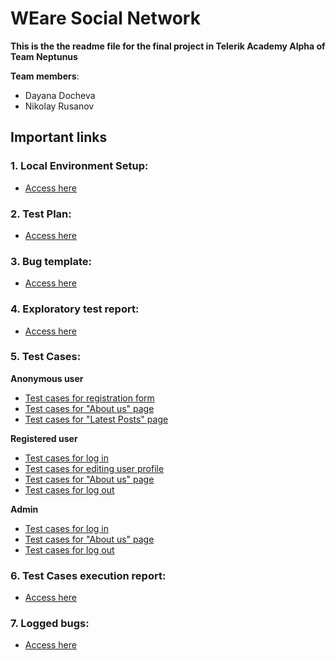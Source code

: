 # **WEare Social Network**

**This is the the readme file for the final project in Telerik Academy Alpha of Team Neptunus**

**Team members**:
- Dayana Docheva
- Nikolay Rusanov

## Important links

### 1. Local Environment Setup:
 - [Access here](https://gitlab.com/TelerikAcademy/alpha-28-qa/-/tree/master/05.%20Final%20Project/WEare%20Docker%20yml%20version)

### 2. Test Plan: 
 - [Access here](https://gitlab.com/DayanaDocheva/neptunus-final-project/-/blob/master/Documents%20and%20templates/Test_Plan.md)

### 3. Bug template: 
 - [Access here](https://gitlab.com/DayanaDocheva/neptunus-final-project/-/blob/master/Documents%20and%20templates/Bug%20template.md)

### 4. Exploratory test report:
 - [Access here](https://gitlab.com/DayanaDocheva/neptunus-final-project/-/blob/master/Test%20Reports/Exploratory%20Test%20Report.md)

### 5. Test Cases:

**Аnonymous user**
- [Test cases for registration form](https://gitlab.com/DayanaDocheva/neptunus-final-project/-/blob/master/Test%20Cases/Anonymous%20user/Test%20cases%20for%20registration%20form.md)
- [Test cases for "About us" page](https://gitlab.com/DayanaDocheva/neptunus-final-project/-/blob/master/Test%20Cases/Anonymous%20user/Test%20cases%20for%20About%20us%20page.md)
- [Test cases for "Latest Posts" page](https://gitlab.com/DayanaDocheva/neptunus-final-project/-/blob/master/Test%20Cases/Anonymous%20user/Test%20cases%20for%20Latest%20post%20page.md)

**Registered user**    
- [Test cases for log in](https://gitlab.com/DayanaDocheva/neptunus-final-project/-/blob/master/Test%20Cases/Registered%20user/Test%20cases%20for%20log%20in.md)
- [Test cases for editing user profile](https://gitlab.com/DayanaDocheva/neptunus-final-project/-/blob/master/Test%20Cases/Registered%20user/Test%20cases%20for%20Editing%20user%20profile.md)
- [Test cases for "About us" page](https://gitlab.com/DayanaDocheva/neptunus-final-project/-/blob/master/Test%20Cases/Registered%20user/Test%20cases%20for%20About%20us%20page.md)
- [Test cases for log out](https://gitlab.com/DayanaDocheva/neptunus-final-project/-/blob/master/Test%20Cases/Registered%20user/Test%20cases%20for%20log%20out.md)

**Admin**
- [Test cases for log in](https://gitlab.com/DayanaDocheva/neptunus-final-project/-/blob/master/Test%20Cases/Admin/Test%20cases%20for%20log%20in.md)
- [Test cases for "About us" page](https://gitlab.com/DayanaDocheva/neptunus-final-project/-/blob/master/Test%20Cases/Admin/Test%20cases%20for%20About%20us%20page.md)
- [Test cases for log out](https://gitlab.com/DayanaDocheva/neptunus-final-project/-/blob/master/Test%20Cases/Admin/Test%20cases%20for%20log%20out.md)

### 6. Test Cases execution report:
 - [Access here](https://telerikacademy-my.sharepoint.com/:f:/p/nikolay_rusanov_a28_learn/EkNyCtXR4lZBtxrYGfH1OYsBHHn5guyPf5N7fUMn_Jdtag?e=bCNNlo)

### 7. Logged bugs:
 - [Access here](https://gitlab.com/DayanaDocheva/neptunus-final-project/-/issues)